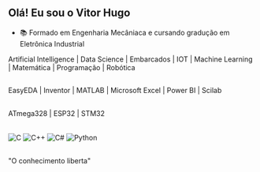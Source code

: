 ## Olá! Eu sou o Vitor Hugo

- 📚 Formado em Engenharia Mecâniaca e cursando gradução em Eletrônica Industrial
  
Artificial Intelligence | Data Science | Embarcados | IOT | Machine Learning | Matemática | Programação | Robótica

##

EasyEDA | Inventor | MATLAB | Microsoft Excel | Power BI | Scilab

##

ATmega328 | ESP32 | STM32

<div style="display: inline_block"><br/>
  <img align="center" alt="C" src="https://img.shields.io/badge/C-00599C?style=for-the-badge&logo=c&logoColor=white"/>
  <img align="center" alt="C++" src="https://img.shields.io/badge/C%2B%2B-00599C?style=for-the-badge&logo=c%2B%2B&logoColor=white"/>
  <img align="center" alt="C#" src="https://img.shields.io/badge/C%23-239120?style=for-the-badge&logo=c-sharp&logoColor=white"/>
  <img align="center" alt="Python" src="https://img.shields.io/badge/Python-3776AB?style=for-the-badge&logo=python&logoColor=white"/>
</div>

##
"O conhecimento liberta"
